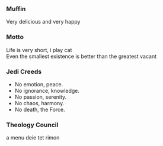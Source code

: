 ### Muffin
Very delicious and very happy
<br />

### Motto
Life is very short, i play cat
<br />
Even the smallest existence is better than the greatest vacant

### Jedi Creeds
- No emotion, peace.
- No ignorance, knowledge.
- No passion, serenity.
- No chaos, harmony.
- No death, the Force.

### Theology Council
a menu deie tet rimon
